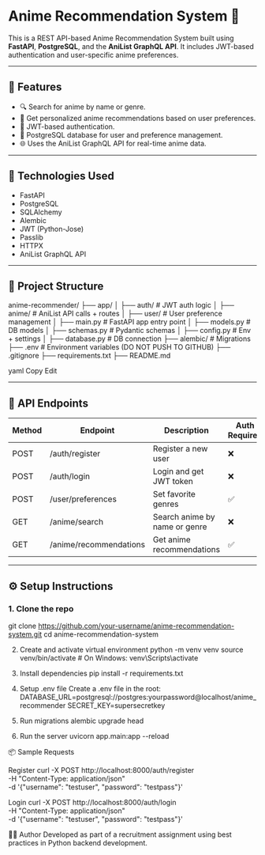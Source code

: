 # Anime Recommendation System 🎌

This is a REST API-based Anime Recommendation System built using **FastAPI**, **PostgreSQL**, and the **AniList GraphQL API**. It includes JWT-based authentication and user-specific anime preferences.

---

## 🔧 Features

- 🔍 Search for anime by name or genre.
- 🧠 Get personalized anime recommendations based on user preferences.
- 🔐 JWT-based authentication.
- 💾 PostgreSQL database for user and preference management.
- 🌐 Uses the AniList GraphQL API for real-time anime data.

---

## 🚀 Technologies Used

- FastAPI
- PostgreSQL
- SQLAlchemy
- Alembic
- JWT (Python-Jose)
- Passlib
- HTTPX
- AniList GraphQL API

---

## 📁 Project Structure

anime-recommender/
├── app/
│ ├── auth/ # JWT auth logic
│ ├── anime/ # AniList API calls + routes
│ ├── user/ # User preference management
│ ├── main.py # FastAPI app entry point
│ ├── models.py # DB models
│ ├── schemas.py # Pydantic schemas
│ ├── config.py # Env + settings
│ ├── database.py # DB connection
├── alembic/ # Migrations
├── .env # Environment variables (DO NOT PUSH TO GITHUB)
├── .gitignore
├── requirements.txt
├── README.md

yaml
Copy
Edit


---

## 🧪 API Endpoints

| Method | Endpoint               | Description                      | Auth Required |
|--------|------------------------|----------------------------------|---------------|
| POST   | /auth/register         | Register a new user              | ❌            |
| POST   | /auth/login            | Login and get JWT token          | ❌            |
| POST   | /user/preferences      | Set favorite genres              | ✅            |
| GET    | /anime/search          | Search anime by name or genre    | ❌            |
| GET    | /anime/recommendations | Get anime recommendations        | ✅            |

---

## ⚙️ Setup Instructions

### 1. Clone the repo

git clone https://github.com/your-username/anime-recommendation-system.git
cd anime-recommendation-system

2. Create and activate virtual environment
python -m venv venv
source venv/bin/activate  # On Windows: venv\Scripts\activate

3. Install dependencies
pip install -r requirements.txt

4. Setup .env file
Create a .env file in the root:
DATABASE_URL=postgresql://postgres:yourpassword@localhost/anime_recommender
SECRET_KEY=supersecretkey

5. Run migrations
alembic upgrade head

6. Run the server
uvicorn app.main:app --reload

📦 Sample Requests

Register
curl -X POST http://localhost:8000/auth/register \
-H "Content-Type: application/json" \
-d '{"username": "testuser", "password": "testpass"}'

Login
curl -X POST http://localhost:8000/auth/login \
-H "Content-Type: application/json" \
-d '{"username": "testuser", "password": "testpass"}'

🧑‍💻 Author
Developed as part of a recruitment assignment using best practices in Python backend development.